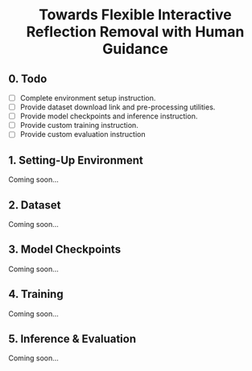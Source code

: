<p align="center">

  <h1 align="center">Towards Flexible Interactive Reflection Removal with Human Guidance</h1>
  
</p>
<p align="center">

## 0. Todo
- [ ] Complete environment setup instruction.
- [ ] Provide dataset download link and pre-processing utilities.
- [ ] Provide model checkpoints and inference instruction.
- [ ] Provide custom training instruction.
- [ ] Provide custom evaluation instruction

## 1. Setting-Up Environment
Coming soon...

## 2. Dataset
Coming soon...


## 3. Model Checkpoints
Coming soon...

## 4. Training
Coming soon...
<!-- Run the following to start the training process:

```bash
./scripts/runs/train.sh <MODEL>
```

Where `<MODEL>` refers to the type of model to train, can be one of `PPFT`, `PPFTFreeze`, `PPFTScratch`, and `PPFTShallow`. Of course, it is welcomed to add your own models as extensions.

For example, to reproduce our final model, run:

```bash
./scripts/runs/train.sh PPFT
```

> Note that you can tune the training parameters inside the training script if you wish to do so.

Experiment artifacts will be stored under `./experiments/<MODEL_NAME>_train_<YYYY-MM-DD-hh:mm:ss>`. For example, `./experiments/PPFT_train_2024-03-11-17:00:59`. -->

## 5. Inference & Evaluation
Coming soon...
<!-- If reproducing our testing result is the only concern, please run:

```bash
./scripts/runs/test.sh
```


## 6. Acknowledgement
This work was supported by the InnoHK program.   


## 7. Cite
```

```
